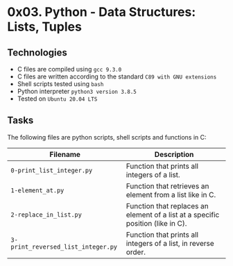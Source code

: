 # 0x03. Python - Data Structures: Lists, Tuples

## Technologies
* C files are compiled using `gcc 9.3.0`
* C files are written according to the standard `C89 with GNU extensions`
* Shell scripts tested using `bash`
* Python interpreter `python3 version 3.8.5`
* Tested on `Ubuntu 20.04 LTS`

## Tasks
The following files are python scripts, shell scripts and functions in C:

| Filename | Description |
| -------- | ----------- |
| `0-print_list_integer.py` | Function that prints all integers of a list. |
| `1-element_at.py` | Function that retrieves an element from a list like in C. |
| `2-replace_in_list.py` | Function that replaces an element of a list at a specific position (like in C). |
| `3-print_reversed_list_integer.py` | Function that prints all integers of a list, in reverse order. |
